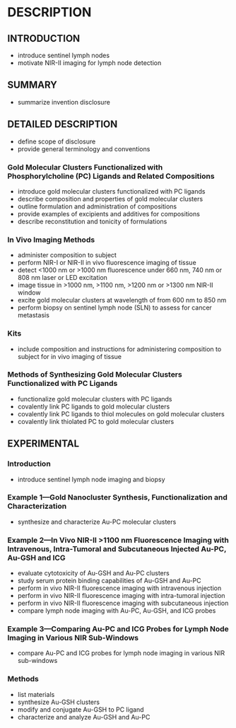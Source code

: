 # DESCRIPTION

## INTRODUCTION

- introduce sentinel lymph nodes
- motivate NIR-II imaging for lymph node detection

## SUMMARY

- summarize invention disclosure

## DETAILED DESCRIPTION

- define scope of disclosure
- provide general terminology and conventions

### Gold Molecular Clusters Functionalized with Phosphorylcholine (PC) Ligands and Related Compositions

- introduce gold molecular clusters functionalized with PC ligands
- describe composition and properties of gold molecular clusters
- outline formulation and administration of compositions
- provide examples of excipients and additives for compositions
- describe reconstitution and tonicity of formulations

### In Vivo Imaging Methods

- administer composition to subject
- perform NIR-I or NIR-II in vivo fluorescence imaging of tissue
- detect <1000 nm or >1000 nm fluorescence under 660 nm, 740 nm or 808 nm laser or LED excitation
- image tissue in >1000 nm, >1100 nm, >1200 nm or >1300 nm NIR-II window
- excite gold molecular clusters at wavelength of from 600 nm to 850 nm
- perform biopsy on sentinel lymph node (SLN) to assess for cancer metastasis

### Kits

- include composition and instructions for administering composition to subject for in vivo imaging of tissue

### Methods of Synthesizing Gold Molecular Clusters Functionalized with PC Ligands

- functionalize gold molecular clusters with PC ligands
- covalently link PC ligands to gold molecular clusters
- covalently link PC ligands to thiol molecules on gold molecular clusters
- covalently link thiolated PC to gold molecular clusters

## EXPERIMENTAL

### Introduction

- introduce sentinel lymph node imaging and biopsy

### Example 1—Gold Nanocluster Synthesis, Functionalization and Characterization

- synthesize and characterize Au-PC molecular clusters

### Example 2—In Vivo NIR-II >1100 nm Fluorescence Imaging with Intravenous, Intra-Tumoral and Subcutaneous Injected Au-PC, Au-GSH and ICG

- evaluate cytotoxicity of Au-GSH and Au-PC clusters
- study serum protein binding capabilities of Au-GSH and Au-PC
- perform in vivo NIR-II fluorescence imaging with intravenous injection
- perform in vivo NIR-II fluorescence imaging with intra-tumoral injection
- perform in vivo NIR-II fluorescence imaging with subcutaneous injection
- compare lymph node imaging with Au-PC, Au-GSH, and ICG probes

### Example 3—Comparing Au-PC and ICG Probes for Lymph Node Imaging in Various NIR Sub-Windows

- compare Au-PC and ICG probes for lymph node imaging in various NIR sub-windows

### Methods

- list materials
- synthesize Au-GSH clusters
- modify and conjugate Au-GSH to PC ligand
- characterize and analyze Au-GSH and Au-PC

